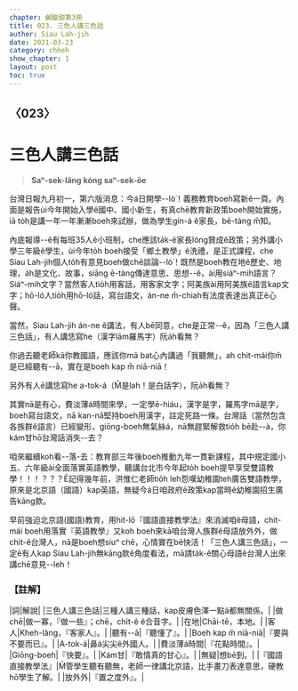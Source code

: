 ```yaml
---
chapter: 鹹酸甜第3冊
title: 023. 三色人講三色話
author: Siau Lah-jih
date: 2021-03-23
category: chheh
show_chapter: 1
layout: post
toc: true
---
```


## 〈023〉
# 三色人講三色話
> **Saⁿ-sek-lâng kóng saⁿ-sek-ōe**
 
台灣日報九月初一，第六版消息：今á日開學--lò͘！義務教育boeh寫新ê一頁。內面是報告ùi今年開始入學ê國中、國小新生，有真chē教育新政策boeh開始實施，iā to̍h是講一年一年漸漸boeh來試辦，做為學生gín-á ê家長，bē-tàng m̄知。

內底報導--ê有每班35人ê小班制，che應該ta̍k-ê家長lóng贊成ê政策；另外講小學三年級ê學生，ùi今年to̍h boeh接受「鄉土教學」ê洗禮，是正式課程，che Siau Lah-jih個人to̍h有意見boeh做chē談論--lò͘！既然是boeh教在地ê歷史、地理，a̍h是文化、故事，siāng ē-tàng傳達意思、思想--ê，ài用siáⁿ-mih語言？Siáⁿ-mih文字？當然客人tio̍h用客話，用客家文字；阿美族ài用阿美族ê語言kap文字；hō-ló人tio̍h用hō-ló話，寫台語文，án-ne m̄-chiah有法度表達出真正ê心聲。

當然，Siau Lah-jih án-ne ê講法，有人bē同意，che是正常--ê，因為「三色人講三色話」，有人講恁寫he（漢字lām羅馬字）阮a̍h看無？

你過去聽老師kā你教國語，應該你mā bat心內講過「我聽無」，ah chit-mái你m̄是已經聽有--ā，實在是boeh kap m̄ niā-niā！

另外有人ē講恁寫he a-tok-á（M̄是lah！是白話字），阮a̍h看無？

其實nā是有心，費淡薄á時間來學，一定學ē-hiáu，漢字是字，羅馬字mā是字，boeh寫台語文，nā kan-nā堅持boeh用漢字，註定死路一條。台灣話（當然包含各族群ê語言）已經變形，giōng-boeh無氣絲á，nā無趕緊解救tio̍h bē赴--à，你kám甘hō͘台灣話消失--去？

咱來繼續koh看--落-去：教育部三年後boeh推動九年一貫新課程，其中規定國小五、六年級ài全面落實英語教學，聽講台北市今年起to̍h boeh提早享受雙語教學！！！？？？Ē記得幾年前，洪惟仁老師tio̍h leh怨嘆幼稚園teh廣告雙語教學，原來是北京語（國語）kap英語，無疑今á日咱政府ê政策kap當時ê幼稚園招生廣告kāng款。

早前強迫北京語(國語)教育，用hit-lō『國語直接教學法』來消滅咱ê母語，chit-mái boeh用落實『英語教學』又koh boeh來kā咱台灣人族群ê母語放外外，做chi̍t-ê台灣人，nā是boeh想siuⁿ chē，心情實在bē快活！「三色人講三色話」，一定ē有人kap Siau Lah-jih無kāng款ê角度看法，mā請ta̍k-ê關心母語ê台灣人出來講chē意見--leh！

 
### 【註解】

|詞|解說|
|三色人講三色話|三種人講三種話，kap皮膚色澤一點á都無關係。|
|做chē|做一寡，『做一些』；chē，chi̍t-ê ê合音字。|
|在地|Chāi-tē，本地。|
|客人|Kheh-lâng，『客家人』。|
|聽有--ā|『聽懂了』。|
|Boeh kap m̄ niā-niā|『要與不要而已』。|
|A-tok-á|鼻á尖尖ê外國人。|
|費淡薄á時間|『花點時間』。|
|Giōng-boeh|『快要』。|
|Kám甘|『敢情真的甘心』。|
|無疑|想bē到。|
|『國語直接教學法』|M̄管學生聽有聽無，老師一律講北京語，比手畫刀表達意思，硬教hō͘學生了解。|
|放外外|『置之度外』。|
